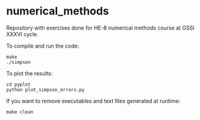# numerical_methods
Repository with exercises done for HE-8 numerical methods course at GSSI XXXVI cycle. 

To compile and run the code:
```
make
./simpson
```
To plot the results:
```
cd pyplot
python plot_simpson_errors.py
```
If you want to remove executables and text files generated at runtime:
```
make clean
